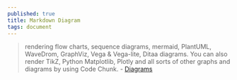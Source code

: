 ```yaml
---
published: true
title: Markdown Diagram
tags: document
---
```

> rendering flow charts, sequence diagrams, mermaid, PlantUML, WaveDrom, GraphViz, Vega & Vega-lite, Ditaa diagrams. You can also render TikZ, Python Matplotlib, Plotly and all sorts of other graphs and diagrams by using Code Chunk. - [Diagrams](https://shd101wyy.github.io/markdown-preview-enhanced/#/diagrams)
